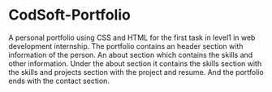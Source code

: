 # CodSoft-Portfolio
A personal portfolio using CSS and HTML for the first task in level1 in web development internship.
The portfolio contains an header section with information of the person.
An about section which contains the skills and other information.
Under the about section it contains the skills section with the skills and projects section with the project and resume.
And the portfolio ends with the contact section.
